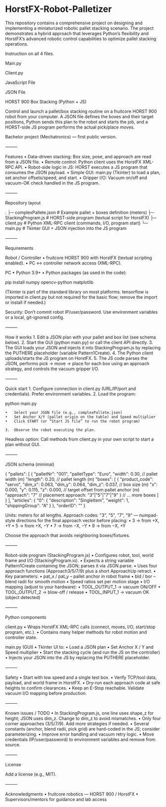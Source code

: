 # HorstFX-Robot-Palletizer
This repository contains a comprehensive project on designing and implementing a miniaturized robotic pallet stacking scenario. The project demonstrates a hybrid approach that leverages Python’s flexibility and HorstFX’s advanced robotic control capabilities to optimize pallet stacking operations. 

Instruction on all 4 files.

Main.py

Client.py

JavaScript File

JSON File



HORST 900 Box Stacking (Python + JS)

Control and launch a pallet/box stacking routine on a fruitcore HORST 900 robot from your computer.
A JSON file defines the boxes and their target positions, Python sends this plan to the robot and starts the job, and a HORST-side JS program performs the actual pick/place moves.

Bachelor project (Mechatronics) — first public version.

⸻

Features
	•	Data-driven stacking: Box size, pose, and approach are read from a JSON file.
	•	Remote control: Python client uses the HorstFX XML-RPC API.
	•	Robot-side logic in JS: HORST executes a JS program that consumes the JSON payload.
	•	Simple GUI: main.py (Tkinter) to load a plan, set anchor offsets/speed, and start.
	•	Gripper I/O: Vacuum on/off and vacuum-OK check handled in the JS program.

⸻

Repository layout

.
├─ complexPallete.json     # Example pallet + boxes definition (meters)
├─ StackingProgram.js      # HORST-side program (textual script for HorstFX)
├─ client.py               # Python XML-RPC client (commands, I/O, program start)
└─ main.py                 # Tkinter GUI + JSON injection into the JS program


⸻

Requirements

Robot / Controller
	•	fruitcore HORST 900 with HorstFX (textual scripting enabled).
	•	PC ↔ controller network access (XML-RPC).

PC
	•	Python 3.9+
	•	Python packages (as used in the code):

pip install numpy opencv-python matplotlib

(Tkinter is part of the standard library on most platforms. tensorflow is imported in client.py but not required for the basic flow; remove the import or install if needed.)

Security: Don’t commit robot IP/user/password. Use environment variables or a local, git-ignored config.

⸻

How it works
	1.	Edit a JSON plan with your pallet and box list (see schema below).
	2.	Start the GUI (python main.py) or call the client API directly.
	3.	The GUI loads your JSON and injects it into StackingProgram.js by replacing the PUTHERE placeholder (variable Pattern1Create).
	4.	The Python client uploads/starts the JS program on HorstFX.
	5.	The JS code parses the JSON, performs pick → move → place for each box using an approach strategy, and controls the vacuum gripper I/O.

⸻

Quick start
	1.	Configure connection in client.py (URL/IP/port and credentials). Prefer environment variables.
	2.	Load the program:

python main.py

	•	Select your JSON file (e.g., complexPallete.json)
	•	Set Anchor X/Y (pallet origin on the table) and Speed multiplier
	•	Click START (or “Start JS file” to run the robot program)

	3.	Observe the robot executing the plan.

Headless option: Call methods from client.py in your own script to start a plan without GUI.

⸻

JSON schema (minimal)

{
  "pallets": [
    {
      "palletNr": "001",
      "palletType": "Euro",
      "width": 0.30,               // pallet width  (m)
      "length": 0.20,              // pallet length (m)
      "boxes": [
        {
          "product_code": "servo",
          "dim_x": 0.063, "dim_y": 0.064, "dim_z": 0.037,  // box size (m)
          "x": 0.000,  "y": 0.115,  "z": 0.000,            // target offset from pallet anchor (m)
          "approach": "7"                                  // placement approach: "3"|"5"|"7"|"9"
        }
        // ... more boxes
      ]
    }
  ],
  "articles": { "0": { "description": "SingleItem", "weight": 1, "shippingGroup": "A" } },
  "orderID": ""
}

Units: meters for all lengths.
Approach codes: "3", "5", "7", "9" — numpad-style directions for the final approach vector before placing:
	•	3 → from +X, +Y
	•	5 → from +X, −Y
	•	7 → from −X, −Y
	•	9 → from −X, +Y

Choose the approach that avoids neighboring boxes/fixtures.

⸻

Robot-side program (StackingProgram.js)
	•	Configures robot, tool, world frame and I/O (StackingProgram.io).
	•	Expects a string variable Pattern1Create containing the JSON; parses it via JSON.parse.
	•	Uses four approach functions (Approach3/5/7/9) plus a short ApproachUp retract.
	•	Key parameters:
	•	pat_x / pat_y – pallet anchor in robot frame
	•	bld / bor – blend radii for smooth motion
	•	Speed ratios set per motion stage
	•	I/O mapping (adjust to your hardware):
	•	TOOL_OUTPUT_1 → vacuum ON/OFF
	•	TOOL_OUTPUT_2 → blow-off / release
	•	TOOL_INPUT_1  → vacuum OK (object detected)

⸻

Python components

client.py
	•	Wraps HorstFX XML-RPC calls (connect, moves, I/O, start/stop program, etc.).
	•	Contains many helper methods for robot motion and controller state.

main.py (GUI)
	•	Tkinter UI to:
	•	Load a JSON plan
	•	Set Anchor X / Y and Speed multiplier
	•	Start the stacking cycle (and run the JS on the controller)
	•	Injects your JSON into the JS by replacing the PUTHERE placeholder.

⸻

Safety
	•	Start with low speed and a single test box.
	•	Verify TCP/tool data, payload, and world frame in HorstFX.
	•	Dry-run each approach code at safe heights to confirm clearances.
	•	Keep an E-Stop reachable. Validate vacuum I/O mapping before production.

⸻

Known issues / TODO
	•	In StackingProgram.js, one line uses shape_z for height; JSON uses dim_z. Change to dim_z to avoid mismatches.
	•	Only four corner approaches (3/5/7/9). Add more strategies if needed.
	•	Several constants (anchor, blend radii, pick grid) are hard-coded in the JS; consider parameterizing.
	•	Improve error handling and vacuum retry logic.
	•	Move credentials (IP/user/password) to environment variables and remove from source.

⸻

License

Add a license (e.g., MIT).

⸻

Acknowledgments
	•	fruitcore robotics — HORST 900 / HorstFX
	•	Supervisors/mentors for guidance and lab access